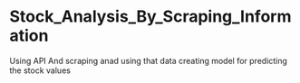 # Stock_Analysis_By_Scraping_Information
Using API And scraping anad using that data creating model for predicting the stock values

